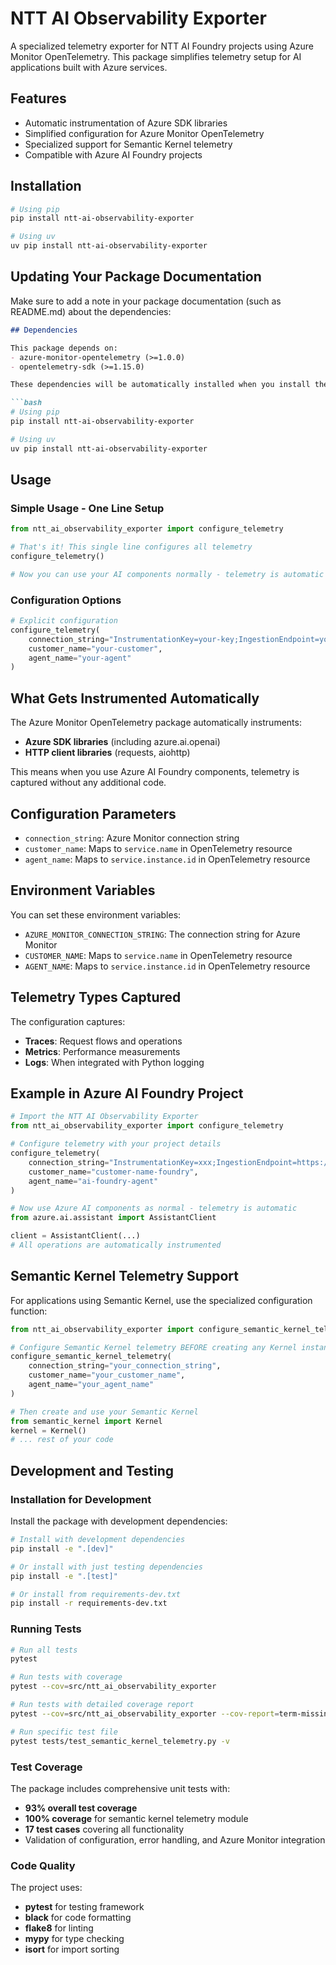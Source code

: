 # NTT AI Observability Exporter
A specialized telemetry exporter for NTT AI Foundry projects using Azure Monitor OpenTelemetry. This package simplifies telemetry setup for AI applications built with Azure services.

## Features

- Automatic instrumentation of Azure SDK libraries
- Simplified configuration for Azure Monitor OpenTelemetry
- Specialized support for Semantic Kernel telemetry
- Compatible with Azure AI Foundry projects

## Installation

```bash
# Using pip
pip install ntt-ai-observability-exporter

# Using uv
uv pip install ntt-ai-observability-exporter
```
## Updating Your Package Documentation

Make sure to add a note in your package documentation (such as README.md) about the dependencies:

```markdown
## Dependencies

This package depends on:
- azure-monitor-opentelemetry (>=1.0.0)
- opentelemetry-sdk (>=1.15.0)

These dependencies will be automatically installed when you install the package via pip.

```bash
# Using pip
pip install ntt-ai-observability-exporter

# Using uv
uv pip install ntt-ai-observability-exporter
```

## Usage

### Simple Usage - One Line Setup

```python
from ntt_ai_observability_exporter import configure_telemetry

# That's it! This single line configures all telemetry
configure_telemetry()

# Now you can use your AI components normally - telemetry is automatic
```

### Configuration Options

```python
# Explicit configuration
configure_telemetry(
    connection_string="InstrumentationKey=your-key;IngestionEndpoint=your-endpoint",
    customer_name="your-customer",
    agent_name="your-agent"
)

```

## What Gets Instrumented Automatically

The Azure Monitor OpenTelemetry package automatically instruments:

- **Azure SDK libraries** (including azure.ai.openai)
- **HTTP client libraries** (requests, aiohttp)

This means when you use Azure AI Foundry components, telemetry is captured without any additional code.

## Configuration Parameters

- `connection_string`: Azure Monitor connection string
- `customer_name`: Maps to `service.name` in OpenTelemetry resource
- `agent_name`: Maps to `service.instance.id` in OpenTelemetry resource

## Environment Variables

You can set these environment variables:

- `AZURE_MONITOR_CONNECTION_STRING`: The connection string for Azure Monitor
- `CUSTOMER_NAME`: Maps to `service.name` in OpenTelemetry resource
- `AGENT_NAME`: Maps to `service.instance.id` in OpenTelemetry resource



## Telemetry Types Captured

The configuration captures:

- **Traces**: Request flows and operations
- **Metrics**: Performance measurements 
- **Logs**: When integrated with Python logging

## Example in Azure AI Foundry Project

```python
# Import the NTT AI Observability Exporter
from ntt_ai_observability_exporter import configure_telemetry

# Configure telemetry with your project details
configure_telemetry(
    connection_string="InstrumentationKey=xxx;IngestionEndpoint=https://westeurope-5.in.applicationinsights.azure.com/",
    customer_name="customer-name-foundry",
    agent_name="ai-foundry-agent"
)

# Now use Azure AI components as normal - telemetry is automatic
from azure.ai.assistant import AssistantClient

client = AssistantClient(...)
# All operations are automatically instrumented
```


## Semantic Kernel Telemetry Support

For applications using Semantic Kernel, use the specialized configuration function:

```python
from ntt_ai_observability_exporter import configure_semantic_kernel_telemetry

# Configure Semantic Kernel telemetry BEFORE creating any Kernel instances
configure_semantic_kernel_telemetry(
    connection_string="your_connection_string",
    customer_name="your_customer_name",
    agent_name="your_agent_name"
)

# Then create and use your Semantic Kernel
from semantic_kernel import Kernel
kernel = Kernel()
# ... rest of your code
```

## Development and Testing

### Installation for Development

Install the package with development dependencies:

```bash
# Install with development dependencies
pip install -e ".[dev]"

# Or install with just testing dependencies
pip install -e ".[test]"

# Or install from requirements-dev.txt
pip install -r requirements-dev.txt
```

### Running Tests

```bash
# Run all tests
pytest

# Run tests with coverage
pytest --cov=src/ntt_ai_observability_exporter

# Run tests with detailed coverage report
pytest --cov=src/ntt_ai_observability_exporter --cov-report=term-missing

# Run specific test file
pytest tests/test_semantic_kernel_telemetry.py -v
```

### Test Coverage

The package includes comprehensive unit tests with:
- **93% overall test coverage**
- **100% coverage** for semantic kernel telemetry module
- **17 test cases** covering all functionality
- Validation of configuration, error handling, and Azure Monitor integration

### Code Quality

The project uses:
- **pytest** for testing framework
- **black** for code formatting
- **flake8** for linting
- **mypy** for type checking
- **isort** for import sorting
